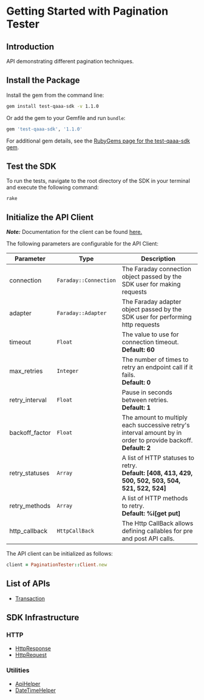 
# Getting Started with Pagination Tester

## Introduction

API demonstrating different pagination techniques.

## Install the Package

Install the gem from the command line:

```bash
gem install test-qaaa-sdk -v 1.1.0
```

Or add the gem to your Gemfile and run `bundle`:

```ruby
gem 'test-qaaa-sdk', '1.1.0'
```

For additional gem details, see the [RubyGems page for the test-qaaa-sdk gem](https://rubygems.org/gems/test-qaaa-sdk/versions/1.1.0).

## Test the SDK

To run the tests, navigate to the root directory of the SDK in your terminal and execute the following command:

```
rake
```

## Initialize the API Client

**_Note:_** Documentation for the client can be found [here.](https://www.github.com/tahaali2000/test-qaaa-ruby-sdk/tree/1.1.0/doc/client.md)

The following parameters are configurable for the API Client:

| Parameter | Type | Description |
|  --- | --- | --- |
| connection | `Faraday::Connection` | The Faraday connection object passed by the SDK user for making requests |
| adapter | `Faraday::Adapter` | The Faraday adapter object passed by the SDK user for performing http requests |
| timeout | `Float` | The value to use for connection timeout. <br> **Default: 60** |
| max_retries | `Integer` | The number of times to retry an endpoint call if it fails. <br> **Default: 0** |
| retry_interval | `Float` | Pause in seconds between retries. <br> **Default: 1** |
| backoff_factor | `Float` | The amount to multiply each successive retry's interval amount by in order to provide backoff. <br> **Default: 2** |
| retry_statuses | `Array` | A list of HTTP statuses to retry. <br> **Default: [408, 413, 429, 500, 502, 503, 504, 521, 522, 524]** |
| retry_methods | `Array` | A list of HTTP methods to retry. <br> **Default: %i[get put]** |
| http_callback | `HttpCallBack` | The Http CallBack allows defining callables for pre and post API calls. |

The API client can be initialized as follows:

```ruby
client = PaginationTester::Client.new
```

## List of APIs

* [Transaction](https://www.github.com/tahaali2000/test-qaaa-ruby-sdk/tree/1.1.0/doc/controllers/transaction.md)

## SDK Infrastructure

### HTTP

* [HttpResponse](https://www.github.com/tahaali2000/test-qaaa-ruby-sdk/tree/1.1.0/doc/http-response.md)
* [HttpRequest](https://www.github.com/tahaali2000/test-qaaa-ruby-sdk/tree/1.1.0/doc/http-request.md)

### Utilities

* [ApiHelper](https://www.github.com/tahaali2000/test-qaaa-ruby-sdk/tree/1.1.0/doc/api-helper.md)
* [DateTimeHelper](https://www.github.com/tahaali2000/test-qaaa-ruby-sdk/tree/1.1.0/doc/date-time-helper.md)

